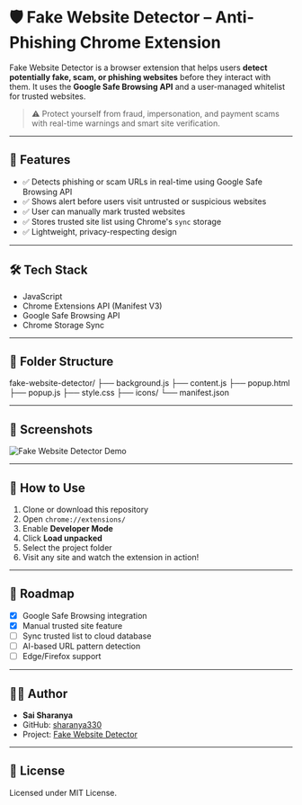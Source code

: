 # 🛡️ Fake Website Detector – Anti-Phishing Chrome Extension

Fake Website Detector is a browser extension that helps users **detect potentially fake, scam, or phishing websites** before they interact with them. It uses the **Google Safe Browsing API** and a user-managed whitelist for trusted websites.

> ⚠️ Protect yourself from fraud, impersonation, and payment scams with real-time warnings and smart site verification.

---

## 🚀 Features

- ✅ Detects phishing or scam URLs in real-time using Google Safe Browsing API  
- ✅ Shows alert before users visit untrusted or suspicious websites  
- ✅ User can manually mark trusted websites  
- ✅ Stores trusted site list using Chrome's `sync` storage  
- ✅ Lightweight, privacy-respecting design

---

## 🛠️ Tech Stack

- JavaScript  
- Chrome Extensions API (Manifest V3)  
- Google Safe Browsing API  
- Chrome Storage Sync  

---

## 📁 Folder Structure

fake-website-detector/
├── background.js
├── content.js
├── popup.html
├── popup.js
├── style.css
├── icons/
└── manifest.json

---

## 📸 Screenshots

![Fake Website Detector Demo](./screenshots/fake-website-demo.gif)



---

## 🧪 How to Use

1. Clone or download this repository  
2. Open `chrome://extensions/`  
3. Enable **Developer Mode**  
4. Click **Load unpacked**  
5. Select the project folder  
6. Visit any site and watch the extension in action!

---

## 📌 Roadmap

- [x] Google Safe Browsing integration  
- [x] Manual trusted site feature  
- [ ] Sync trusted list to cloud database  
- [ ] AI-based URL pattern detection  
- [ ] Edge/Firefox support  

---

## 👩‍💻 Author

- **Sai Sharanya**  
- GitHub: [sharanya330](https://github.com/sharanya330)  
- Project: [Fake Website Detector](https://github.com/sharanya330/fake-website-detector)

---

## 📃 License

Licensed under MIT License.
